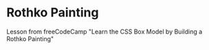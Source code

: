 # Rothko Painting
 Lesson from freeCodeCamp "Learn the CSS Box Model by Building a Rothko Painting"
